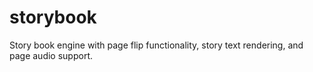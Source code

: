 # storybook
Story book engine with page flip functionality, story text rendering, and page audio support.
